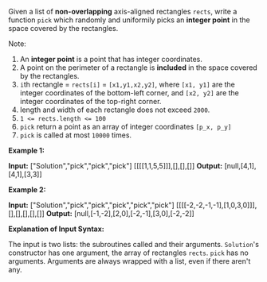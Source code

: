
Given a list of  **non-overlapping** axis-aligned rectangles  `rects`, write a function  `pick`  which randomly and uniformily picks an  **integer point**  in the space covered by the rectangles.

Note:

1.  An  **integer point** is a point that has integer coordinates.
2.  A point on the perimeter of a rectangle is **included**  in the space covered by the rectangles.
3.  `i`th rectangle =  `rects[i]`  = `[x1,y1,x2,y2]`, where  `[x1, y1]` are the integer coordinates of the bottom-left corner, and  `[x2, y2]` are the integer coordinates of the top-right corner.
4.  length and width of each rectangle does not exceed  `2000`.
5.  `1 <= rects.length <= 100`
6.  `pick`  return a point as an array of integer coordinates `[p_x, p_y]`
7.  `pick`  is called at most  `10000` times.

**Example 1:**

**Input:** ["Solution","pick","pick","pick"] [[[[1,1,5,5]]],[],[],[]]
**Output:** [null,[4,1],[4,1],[3,3]]

**Example 2:**

**Input:** ["Solution","pick","pick","pick","pick","pick"] [[[[-2,-2,-1,-1],[1,0,3,0]]],[],[],[],[],[]]
**Output:** [null,[-1,-2],[2,0],[-2,-1],[3,0],[-2,-2]]

**Explanation of Input Syntax:**

The input is two lists: the subroutines called and their arguments. `Solution`'s constructor has one argument, the array of rectangles  `rects`.  `pick` has no arguments. Arguments are always wrapped with a list, even if there aren't any.